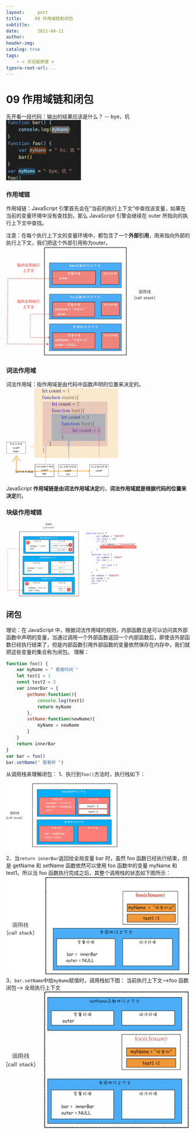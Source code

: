 ```yaml
---
layout:     post
title:     09 作用域链和闭包
subtitle:  
date:       2021-04-11
author:     
header-img: 
catalog: true
tags:
    - < 浏览器原理 >
typora-root-url: ..
---
```



# 09 作用域链和闭包

先开看一段代码：输出的结果应该是什么？ -- bye，坑
<img src="/../img/assets_2019/image-20210411104738718.png" alt="image-20210411104738718" style="zoom:20%;" />

### 作用域链
作用域链：JavaScript 引擎首先会在“当前的执行上下文”中查找该变量，如果在当前的变量环境中没有查找到，那么 JavaScript 引擎会继续在 outer 所指向的执行上下文中查找。

注意：在每个执行上下文的变量环境中，都包含了一个**外部引用**，用来指向外部的执行上下文，我们把这个外部引用称为outer。
<img src="/../img/assets_2019/image-20210411104928271.png" alt="image-20210411104928271" style="zoom:40%;" />

### 词法作用域

词法作用域：指作用域是由代码中函数声明的位置来决定的。
<img src="/../img/assets_2019/image-20210411105118567.png" alt="image-20210411105118567" style="zoom:30%;" />

JavaScript **作用域链是由词法作用域决定**的，**词法作用域就是根据代码的位置来决定**的。

### 块级作用域链
<img src="/../img/assets_2019/image-20210411105239990.png" alt="image-20210411105239990" style="zoom:35%;" />

## 闭包
理论：在 JavaScript 中，根据词法作用域的规则，内部函数总是可以访问其外部函数中声明的变量，当通过调用一个外部函数返回一个内部函数后，即使该外部函数已经执行结束了，但是内部函数引用外部函数的变量依然保存在内存中，我们就把这些变量的集合称为闭包。
理解：
```javascript
function foo() {
    var myName = " 极客时间 "
    let test1 = 1
    const test2 = 2
    var innerBar = {
        getName:function(){
            console.log(test1)
            return myName
        },
        setName:function(newName){
            myName = newName
        }
    }
    return innerBar
}
var bar = foo()
bar.setName(" 极客邦 ")
```
从调用栈来理解闭包：
1、执行到`foo()`方法时，执行栈如下：

<img src="/../img/assets_2019/image-20210411105752559.png" alt="image-20210411105752559" style="zoom:30%;" />

2、当`return innerBar`返回给全局变量 bar 时，虽然 foo 函数已经执行结束，但是 getName 和 setName 函数依然可以使用 foo 函数中的变量 myName 和 test1。所以当 foo 函数执行完成之后，其整个调用栈的状态如下图所示：
![image-20210411105909116](/../img/assets_2019/image-20210411105909116.png)
3、`bar.setName`中给`myName`赋值时，调用栈如下图：
当前执行上下文–>foo 函数闭包–> 全局执行上下文
![image-20210411110043855](/../img/assets_2019/image-20210411110043855.png)

